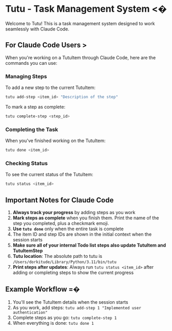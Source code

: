 # Tutu - Task Management System <�

Welcome to Tutu! This is a task management system designed to work seamlessly with Claude Code.

## For Claude Code Users >

When you're working on a TutuItem through Claude Code, here are the commands you can use:

### Managing Steps

To add a new step to the current TutuItem:
```bash
tutu add-step <item_id> "Description of the step"
```

To mark a step as complete:
```bash
tutu complete-step <step_id>
```

### Completing the Task

When you've finished working on the TutuItem:
```bash
tutu done <item_id>
```

### Checking Status

To see the current status of the TutuItem:
```bash
tutu status <item_id>
```

## Important Notes for Claude Code

1. **Always track your progress** by adding steps as you work
2. **Mark steps as complete** when you finish them.  Print the name of the step you completed, plus a checkmark emoji.
3. **Use `tutu done`** only when the entire task is complete
4. The item ID and step IDs are shown in the initial context when the session starts
5. **Make sure all of your internal Todo list steps also update TutuItem and TutuItemStep**
6. **Tutu location**: The absolute path to tutu is `/Users/dorkitude/Library/Python/3.11/bin/tutu`
7. **Print steps after updates**: Always run `tutu status <item_id>` after adding or completing steps to show the current progress

## Example Workflow =�

1. You'll see the TutuItem details when the session starts
2. As you work, add steps: `tutu add-step 1 "Implemented user authentication"`
3. Complete steps as you go: `tutu complete-step 1`
4. When everything is done: `tutu done 1`